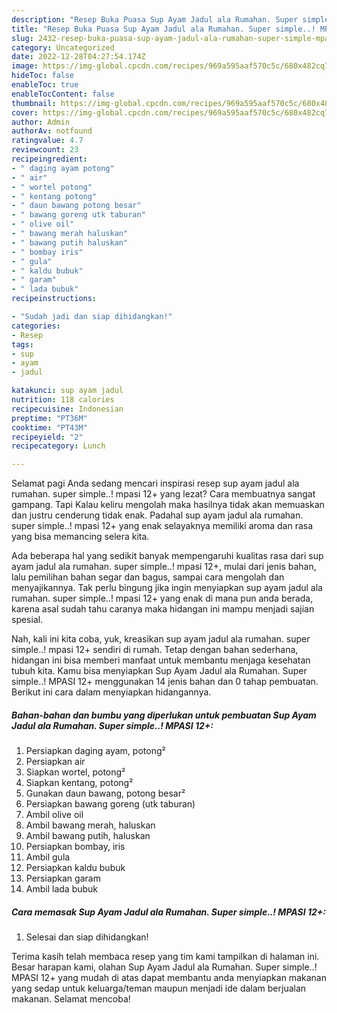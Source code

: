 ```yaml
---
description: "Resep Buka Puasa Sup Ayam Jadul ala Rumahan. Super simple..! MPASI 12+Anti Ribet"
title: "Resep Buka Puasa Sup Ayam Jadul ala Rumahan. Super simple..! MPASI 12+Anti Ribet"
slug: 2432-resep-buka-puasa-sup-ayam-jadul-ala-rumahan-super-simple-mpasi-12anti-ribet
category: Uncategorized
date: 2022-12-28T04:27:54.174Z
image: https://img-global.cpcdn.com/recipes/969a595aaf570c5c/680x482cq70/sup-ayam-jadul-ala-rumahan-super-simple-mpasi-12-foto-resep-utama.jpg
hideToc: false
enableToc: true
enableTocContent: false
thumbnail: https://img-global.cpcdn.com/recipes/969a595aaf570c5c/680x482cq70/sup-ayam-jadul-ala-rumahan-super-simple-mpasi-12-foto-resep-utama.jpg
cover: https://img-global.cpcdn.com/recipes/969a595aaf570c5c/680x482cq70/sup-ayam-jadul-ala-rumahan-super-simple-mpasi-12-foto-resep-utama.jpg
author: Admin
authorAv: notfound
ratingvalue: 4.7
reviewcount: 23
recipeingredient:
- " daging ayam potong"
- " air"
- " wortel potong"
- " kentang potong"
- " daun bawang potong besar"
- " bawang goreng utk taburan"
- " olive oil"
- " bawang merah haluskan"
- " bawang putih haluskan"
- " bombay iris"
- " gula"
- " kaldu bubuk"
- " garam"
- " lada bubuk"
recipeinstructions:

- "Sudah jadi dan siap dihidangkan!"
categories:
- Resep
tags:
- sup
- ayam
- jadul

katakunci: sup ayam jadul 
nutrition: 118 calories
recipecuisine: Indonesian
preptime: "PT36M"
cooktime: "PT43M"
recipeyield: "2"
recipecategory: Lunch

---
```



Selamat pagi Anda sedang mencari inspirasi resep sup ayam jadul ala rumahan. super simple..! mpasi 12+ yang lezat? Cara membuatnya sangat gampang. Tapi Kalau keliru mengolah maka hasilnya tidak akan memuaskan dan justru cenderung tidak enak. Padahal sup ayam jadul ala rumahan. super simple..! mpasi 12+ yang enak selayaknya memiliki aroma dan rasa yang bisa memancing selera kita.


Ada beberapa hal yang sedikit banyak mempengaruhi kualitas rasa dari sup ayam jadul ala rumahan. super simple..! mpasi 12+, mulai dari jenis bahan, lalu pemilihan bahan segar dan bagus, sampai cara mengolah dan menyajikannya. Tak perlu bingung jika ingin menyiapkan sup ayam jadul ala rumahan. super simple..! mpasi 12+ yang enak di mana pun anda berada, karena asal sudah tahu caranya maka hidangan ini mampu menjadi sajian spesial.




Nah, kali ini kita coba, yuk, kreasikan sup ayam jadul ala rumahan. super simple..! mpasi 12+ sendiri di rumah. Tetap dengan bahan sederhana, hidangan ini bisa memberi manfaat untuk membantu menjaga kesehatan tubuh kita. Kamu bisa menyiapkan Sup Ayam Jadul ala Rumahan. Super simple..! MPASI 12+ menggunakan 14 jenis bahan dan 0 tahap pembuatan. Berikut ini cara dalam menyiapkan hidangannya.

<!--inarticleads1-->

##### Bahan-bahan dan bumbu yang diperlukan untuk pembuatan Sup Ayam Jadul ala Rumahan. Super simple..! MPASI 12+:

1. Persiapkan  daging ayam, potong²
1. Persiapkan  air
1. Siapkan  wortel, potong²
1. Siapkan  kentang, potong²
1. Gunakan  daun bawang, potong besar²
1. Persiapkan  bawang goreng (utk taburan)
1. Ambil  olive oil
1. Ambil  bawang merah, haluskan
1. Ambil  bawang putih, haluskan
1. Persiapkan  bombay, iris
1. Ambil  gula
1. Persiapkan  kaldu bubuk
1. Persiapkan  garam
1. Ambil  lada bubuk




<!--inarticleads2-->

##### Cara memasak Sup Ayam Jadul ala Rumahan. Super simple..! MPASI 12+:


1. Selesai dan siap dihidangkan!



Terima kasih telah membaca resep yang tim kami tampilkan di halaman ini. Besar harapan kami, olahan Sup Ayam Jadul ala Rumahan. Super simple..! MPASI 12+ yang mudah di atas dapat membantu anda menyiapkan makanan yang sedap untuk keluarga/teman maupun menjadi ide dalam berjualan makanan. Selamat mencoba!
